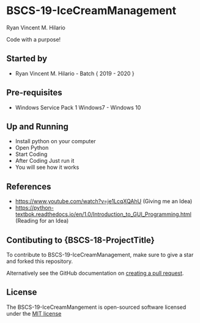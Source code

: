 # BSCS-19-IceCreamManagement
Ryan Vincent M. Hilario

Code with a purpose!

## Started by
- Ryan Vincent M. Hilario - Batch { 2019 - 2020 }

## Pre-requisites
- Windows Service Pack 1 Windows7 - Windows 10

## Up and Running
- Install python on your computer
- Open Python
- Start Coding
- After Coding Just run it
- You will see how it works

## References
- https://www.youtube.com/watch?v=je1LcqXQAhU (Giving me an Idea)
- https://python-textbok.readthedocs.io/en/1.0/Introduction_to_GUI_Programming.html (Reading for an Idea)

## Contibuting to {BSCS-18-ProjectTitle}
To contribute to BSCS-19-IceCreamManagement, make sure to give a star and forked this repository.

Alternatively see the GitHub documentation on [creating a pull request](https://help.github.com/en/github/collaborating-with-issues-and-pull-requests/creating-a-pull-request).

## License
The BSCS-19-IceCreamMangement is open-sourced software licensed under the [MIT license](http://opensource.org/licenses/MIT)
